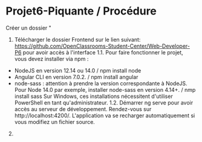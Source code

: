 # Projet6-Piquante / Procédure
Créer un dossier "
1. Télécharger le dossier Frontend sur le lien suivant: https://github.com/OpenClassrooms-Student-Center/Web-Developer-P6 pour avoir accès à l'interface
  1.1. Pour faire fonctionner le projet, vous devez installer via npm :
  - NodeJS en version 12.14 ou 14.0 / npm install node
  - Angular CLI en version 7.0.2. / npm install angular
  - node-sass : attention à prendre la version correspondante à NodeJS. Pour Node 14.0 par exemple, installer node-sass en version 4.14+. / nmp install sass
  Sur Windows, ces installations nécessitent d'utiliser PowerShell en tant qu'administrateur.
  1.2. Démarrer ng serve pour avoir accès au serveur de développement. Rendez-vous sur http://localhost:4200/. L'application va se recharger automatiquement si vous modifiez un fichier source.
  
  2. 
